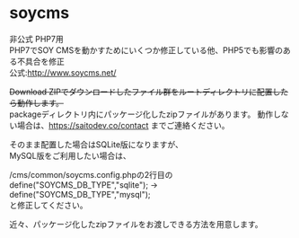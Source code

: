 # soycms
非公式 PHP7用  
PHP7でSOY CMSを動かすためにいくつか修正している他、PHP5でも影響のある不具合を修正  
公式:http://www.soycms.net/  
  
~~Download ZIPでダウンロードしたファイル群をルートディレクトリに配置したら動作します。~~  
packageディレクトリ内にパッケージ化したzipファイルがあります。
動作しない場合は、https://saitodev.co/contact までご連絡ください。

そのまま配置した場合はSQLite版になりますが、  
MySQL版をご利用したい場合は、  

/cms/common/soycms.config.phpの2行目の  
define("SOYCMS_DB_TYPE","sqlite"); → define("SOYCMS_DB_TYPE","mysql");  
と修正してください。  

近々、パッケージ化したzipファイルをお渡しできる方法を用意します。
